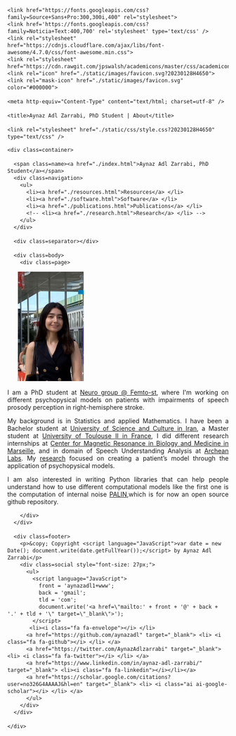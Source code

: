 <html lang="en">
  <head>

    <link href="https://fonts.googleapis.com/css?family=Source+Sans+Pro:300,300i,400" rel="stylesheet">
    <link href='https://fonts.googleapis.com/css?family=Noticia+Text:400,700' rel='stylesheet' type='text/css' />
    <link rel="stylesheet" href="https://cdnjs.cloudflare.com/ajax/libs/font-awesome/4.7.0/css/font-awesome.min.css">
    <link rel="stylesheet" href="https://cdn.rawgit.com/jpswalsh/academicons/master/css/academicons.min.css">
    <link rel="icon" href="./static/images/favicon.svg?20230128H4650">
    <link rel="mask-icon" href="./static/images/favicon.svg" color="#000000">

    <meta http-equiv="Content-Type" content="text/html; charset=utf-8" />
    
    <title>Aynaz Adl Zarrabi, PhD Student | About</title>

    <link rel="stylesheet" href="./static/css/style.css?20230128H4650" type="text/css" />
  </head>

  <body>

    <div class=container>

      <span class=name><a href="./index.html">Aynaz Adl Zarrabi, PhD Student</a></span>
      <div class=navigation>
        <ul>
          <li><a href="./resources.html">Resources</a> </li>
          <li><a href="./software.html">Software</a> </li>
          <li><a href="./publications.html">Publications</a> </li>
          <!-- <li><a href="./research.html">Research</a> </li> -->
        </ul>
      </div>

      <div class=separator></div>

      <div class=body>
        <div class=page>

          

<img alt="Headshot" class="align-left" src="https://raw.githubusercontent.com/aynazadl/aynazadl.github.io/6c75cf3f810876e3b67c98f8227b37a08bf29256/DC9E3179-C345-40E9-8A0D-8CE0106DFA7B.JPG" style="width: 150px; padding: 0; margin: 0 24px" /> <br/>

<p style ="text-align:justify;">I am a PhD student at <a href="https://neuro-team-femto.github.io//">Neuro group @ Femto-st</a>, where I'm working on different psychopysical models on patients with impairments of speech prosody perception in right-hemisphere stroke.</p>

<p style ="text-align:justify;">My background is in Statistics and applied Mathematics. I have been a Bachelor student at <a href="http://usc.ac.ir/en">University of Science and Culture in Iran</a>, a Master student at <a href="https://mathsinfo.univ-tlse2.fr/plaquette-ismag">University of Toulouse II in France</a>, I did different research internships at <a href="https://crmbm.univ-amu.fr">Center for Magnetic Resonance in Biology and Medicine in Marseille</a>, and in domain of Speech Understanding Analysis at <a href="https://www.archean.tech/archean-labs-en.html">Archean Labs</a>. My <a href="./publications.html">research</a> focused on creating a patient’s model through the application of psychopysical models.</p>

<p style ="text-align:justify;">I am also interested in writing Python libraries that can help people understand how to use different computational models like the first one is the computation of internal noise <a href="https://github.com/neuro-team-femto/palin">PALIN</a>,which is for now an open source github repository.</p>



        </div>
      </div>

      <div class=footer>
        <p>&copy; Copyright <script language="JavaScript">var date = new Date(); document.write(date.getFullYear());</script> by Aynaz Adl Zarrabi</p>
        <div class=social style="font-size: 27px;">
          <ul>
            <script language="JavaScript">
              front = 'aynazadl1+www';
              back = 'gmail';
              tld = 'com';
              document.write('<a href=\"mailto:' + front + '@' + back + '.' + tld + '\" target=\"_blank\">');
            </script>
           <li><i class="fa fa-envelope"></i> </li>
          <a href="https://github.com/aynazadl" target="_blank"> <li> <i class="fa fa-github"></i> </li> </a>
          <a href="https://twitter.com/AynazAdlzarrabi" target="_blank"> <li> <i class="fa fa-twitter"></i> </li> </a>
          <a href="https://www.linkedin.com/in/aynaz-adl-zarrabi/" target="_blank"> <li><i class="fa fa-linkedin"></i></li></a>
          <a href="https://scholar.google.com/citations?user=no326G4AAAAJ&hl=en" target="_blank"> <li> <i class="ai ai-google-scholar"></i> </li> </a>
          </ul>
        </div>
      </div>

    </div>

  </body>
</html>
